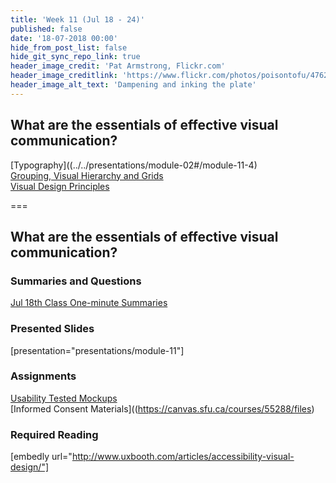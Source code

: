 ```yaml
---
title: 'Week 11 (Jul 18 - 24)'
published: false
date: '18-07-2018 00:00'
hide_from_post_list: false
hide_git_sync_repo_link: true
header_image_credit: 'Pat Armstrong, Flickr.com'
header_image_creditlink: 'https://www.flickr.com/photos/poisontofu/4762082009/'
header_image_alt_text: 'Dampening and inking the plate'
---
```


## What are the essentials of effective visual communication?  
[Typography]((../../presentations/module-02#/module-11-4)  
[Grouping, Visual Hierarchy and Grids](../../presentations/module-11#/module-11-5)  
[Visual Design Principles](../../presentations/module-11#/module-11-6)  

===

## **What are the essentials of effective visual communication?**

### Summaries and Questions  
[Jul 18th Class One-minute Summaries](https://canvas.sfu.ca/courses/55288/assignments)

### Presented Slides  
[presentation="presentations/module-11"]

### Assignments
[Usability Tested Mockups](https://canvas.sfu.ca/courses/55288/assignments)  
[Informed Consent Materials]((https://canvas.sfu.ca/courses/55288/files)  

### Required Reading  
[embedly url="http://www.uxbooth.com/articles/accessibility-visual-design/"]
